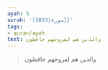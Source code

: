 ```yaml
---
ayah: 5
surah: '[[023|سورة]]'
tags:
- quran/ayah
text: والذين هم لفروجهم حافظون
---
```

> والذين هم لفروجهم حافظون
